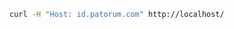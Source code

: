 ﻿<!-- TODO: This test does not yield the expected results if UseSSL = true -->
```sh
curl -H "Host: id.patorum.com" http://localhost/
```
